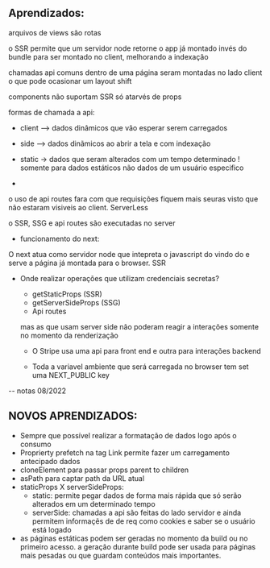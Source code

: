 ## Aprendizados:

arquivos de views são rotas

o SSR permite que um servidor node retorne o app já montado invés do bundle para ser montado no client, melhorando a indexação

chamadas api comuns dentro de uma página seram montadas no lado client 
o que pode ocasionar um layout shift

components não suportam SSR só atarvés de props

formas de chamada a api:

* client --> dados dinâmicos que vão esperar serem carregados

* side --> dados dinãmicos ao abrir a tela e com indexação

* static -> dados que seram alterados com um tempo determinado
! somente para dados estáticos não dados de um usuário especifico

- 

o uso de api routes fara com que requisições fiquem mais seuras visto que não estaram visiveis ao client. ServerLess

o SSR, SSG e api routes  são executadas no server


* funcionamento do next:

O next atua como servidor node que intepreta o javascript do vindo do 
e serve a página já montada para o browser. SSR

* Onde realizar operações que utilizam credenciais secretas?

    - getStaticProps (SSR) 
    - getServerSideProps (SSG)
    - Api routes

    mas as que usam server side não poderam reagir a interações somente no momento da renderização      

    * O Stripe usa uma api para front end e outra para interações backend  

    * Toda a variavel ambiente que será carregada no browser tem set uma 
    NEXT_PUBLIC key

--
notas 08/2022
## NOVOS APRENDIZADOS:

* Sempre que possível realizar a formatação de dados logo após o consumo 
* Proprierty prefetch na tag Link permite fazer um carregamento antecipado dados 
* cloneElement para passar props parent to children 
* asPath para captar path da URL atual
* staticProps X serverSideProps:
    - static: permite pegar dados de forma mais rápida que só serão alterados em um determinado tempo
    - serverSide: chamadas a api são feitas do lado servidor e ainda permitem informaçẽs de de req como cookies e saber se o usuário está logado
* as páginas estáticas podem ser geradas no momento da build ou no primeiro acesso. 
  a geração durante build pode ser usada para páginas mais pesadas ou que guardam conteúdos mais importantes.  
